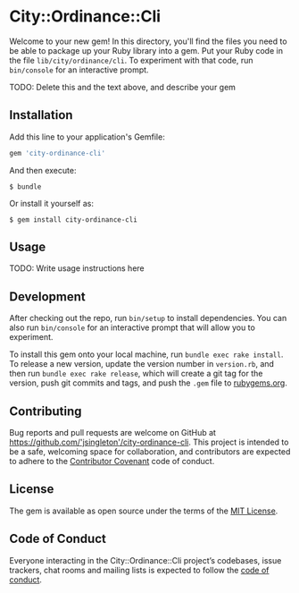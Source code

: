 # City::Ordinance::Cli

Welcome to your new gem! In this directory, you'll find the files you need to be able to package up your Ruby library into a gem. Put your Ruby code in the file `lib/city/ordinance/cli`. To experiment with that code, run `bin/console` for an interactive prompt.

TODO: Delete this and the text above, and describe your gem

## Installation

Add this line to your application's Gemfile:

```ruby
gem 'city-ordinance-cli'
```

And then execute:

    $ bundle

Or install it yourself as:

    $ gem install city-ordinance-cli

## Usage

TODO: Write usage instructions here

## Development

After checking out the repo, run `bin/setup` to install dependencies. You can also run `bin/console` for an interactive prompt that will allow you to experiment.

To install this gem onto your local machine, run `bundle exec rake install`. To release a new version, update the version number in `version.rb`, and then run `bundle exec rake release`, which will create a git tag for the version, push git commits and tags, and push the `.gem` file to [rubygems.org](https://rubygems.org).

## Contributing

Bug reports and pull requests are welcome on GitHub at https://github.com/'jsingleton'/city-ordinance-cli. This project is intended to be a safe, welcoming space for collaboration, and contributors are expected to adhere to the [Contributor Covenant](http://contributor-covenant.org) code of conduct.

## License

The gem is available as open source under the terms of the [MIT License](https://opensource.org/licenses/MIT).

## Code of Conduct

Everyone interacting in the City::Ordinance::Cli project’s codebases, issue trackers, chat rooms and mailing lists is expected to follow the [code of conduct](https://github.com/'jsingleton'/city-ordinance-cli/blob/master/CODE_OF_CONDUCT.md).
